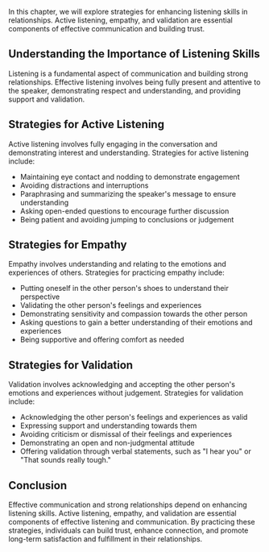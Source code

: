 
In this chapter, we will explore strategies for enhancing listening skills in relationships. Active listening, empathy, and validation are essential components of effective communication and building trust.

Understanding the Importance of Listening Skills
------------------------------------------------

Listening is a fundamental aspect of communication and building strong relationships. Effective listening involves being fully present and attentive to the speaker, demonstrating respect and understanding, and providing support and validation.

Strategies for Active Listening
-------------------------------

Active listening involves fully engaging in the conversation and demonstrating interest and understanding. Strategies for active listening include:

* Maintaining eye contact and nodding to demonstrate engagement
* Avoiding distractions and interruptions
* Paraphrasing and summarizing the speaker's message to ensure understanding
* Asking open-ended questions to encourage further discussion
* Being patient and avoiding jumping to conclusions or judgement

Strategies for Empathy
----------------------

Empathy involves understanding and relating to the emotions and experiences of others. Strategies for practicing empathy include:

* Putting oneself in the other person's shoes to understand their perspective
* Validating the other person's feelings and experiences
* Demonstrating sensitivity and compassion towards the other person
* Asking questions to gain a better understanding of their emotions and experiences
* Being supportive and offering comfort as needed

Strategies for Validation
-------------------------

Validation involves acknowledging and accepting the other person's emotions and experiences without judgement. Strategies for validation include:

* Acknowledging the other person's feelings and experiences as valid
* Expressing support and understanding towards them
* Avoiding criticism or dismissal of their feelings and experiences
* Demonstrating an open and non-judgmental attitude
* Offering validation through verbal statements, such as "I hear you" or "That sounds really tough."

Conclusion
----------

Effective communication and strong relationships depend on enhancing listening skills. Active listening, empathy, and validation are essential components of effective listening and communication. By practicing these strategies, individuals can build trust, enhance connection, and promote long-term satisfaction and fulfillment in their relationships.
